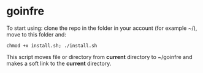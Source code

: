 # goinfre

To start using: clone the repo in the folder in your account (for example ~/), move to this folder and:

```shell
chmod +x install.sh; ./install.sh
```

This script moves file or directory from **current** directory to ~/goinfre and makes a soft link to the **current** directory.
